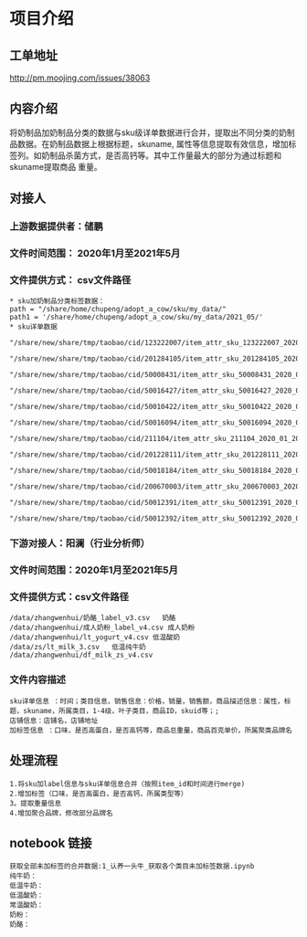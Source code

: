 # 项目介绍
## 工单地址
http://pm.moojing.com/issues/38063
## 内容介绍
将奶制品加奶制品分类的数据与sku级详单数据进行合并，提取出不同分类的奶制品数据。在奶制品数据上根据标题，skuname,
属性等信息提取有效信息，增加标签列。如奶制品杀菌方式，是否高钙等。其中工作量最大的部分为通过标题和skuname提取商品
重量。
## 对接人
### 上游数据提供者：储鹏
### 文件时间范围： 2020年1月至2021年5月
### 文件提供方式： csv文件路径
    * sku加奶制品分类标签数据：
    path = "/share/home/chupeng/adopt_a_cow/sku/my_data/"
    path1 = '/share/home/chupeng/adopt_a_cow/sku/my_data/2021_05/'
    * sku详单数据
        "/share/new/share/tmp/taobao/cid/123222007/item_attr_sku_123222007_2020_01_2021_05.csv",
        "/share/new/share/tmp/taobao/cid/201284105/item_attr_sku_201284105_2020_01_2021_05.csv",
        "/share/new/share/tmp/taobao/cid/50008431/item_attr_sku_50008431_2020_01_2021_05.csv",
        "/share/new/share/tmp/taobao/cid/50016427/item_attr_sku_50016427_2020_01_2021_05.csv",
        "/share/new/share/tmp/taobao/cid/50010422/item_attr_sku_50010422_2020_01_2021_05.csv",
        "/share/new/share/tmp/taobao/cid/50016094/item_attr_sku_50016094_2020_01_2021_05.csv",
        "/share/new/share/tmp/taobao/cid/211104/item_attr_sku_211104_2020_01_2021_05.csv",
        "/share/new/share/tmp/taobao/cid/201228111/item_attr_sku_201228111_2020_01_2021_05.csv",
        "/share/new/share/tmp/taobao/cid/50018184/item_attr_sku_50018184_2020_01_2021_05.csv",
        "/share/new/share/tmp/taobao/cid/200670003/item_attr_sku_200670003_2020_01_2021_05.csv",
        "/share/new/share/tmp/taobao/cid/50012391/item_attr_sku_50012391_2020_01_2021_05.csv",
        "/share/new/share/tmp/taobao/cid/50012392/item_attr_sku_50012392_2020_01_2021_05.csv"

### 下游对接人：阳澜（行业分析师）
### 文件时间范围：2020年1月至2021年5月
### 文件提供方式：csv文件路径
    /data/zhangwenhui/奶酪_label_v3.csv   奶酪
    /data/zhangwenhui/成人奶粉_label_v4.csv 成人奶粉
    /data/zhangwenhui/lt_yogurt_v4.csv 低温酸奶
    /data/zs/lt_milk_3.csv   低温纯牛奶 
    /data/zhangwenhui/df_milk_zs_v4.csv
### 文件内容描述
    sku详单信息 ：时间；类目信息，销售信息：价格，销量，销售额，商品描述信息：属性，标题，skuname，所属类目，1-4级，叶子类目，商品ID，skuid等；;
    店铺信息：店铺名，店铺地址
    加标签信息 ：口味，是否高蛋白，是否高钙等，商品总重量，商品百克单价，所属聚类品牌名
## 处理流程
    1.将sku加label信息与sku详单信息合并（按照item_id和时间进行merge)
    2.增加标签（口味，是否高蛋白，是否高钙，所属类型等）
    3。提取重量信息
    4.增加聚合品牌，修改部分品牌名
## notebook 链接
    获取全部未加标签的合并数据:1_认养一头牛_获取各个类目未加标签数据.ipynb
    纯牛奶：
    低温牛奶：
    低温酸奶：
    常温酸奶：
    奶粉：
    奶酪：
    